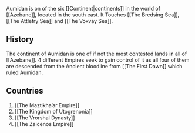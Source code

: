 Aumidan is on of the six [[Continent|continents]] in the world of [[Azebane]], located in the south east. It Touches [[The Bredsing Sea]], [[The Attletry Sea]] and [[The Voxvay Sea]].

## History
The continent of Aumidan is one of if not the most contested lands in all of [[Azebane]]. 4 different Empires seek to gain control of it as all four of them are descended from the Ancient bloodline from [[The First Dawn]] which ruled Aumidan.

## Countries
1. [[The Maztikha’ar Empire]]
2. [[The Kingdom of Utogrenonia]]
3. [[The Vrorshal Dynasty]]
4. [[The Zaicenos Empire]]